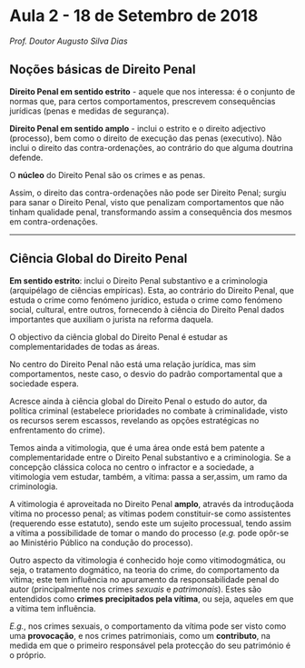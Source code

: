 # Aula 2 - 18 de Setembro de 2018
_Prof. Doutor Augusto Silva Dias_

## Noções básicas de Direito Penal

**Direito Penal em sentido estrito** - aquele que nos interessa: é o conjunto de normas que, para certos comportamentos, prescrevem consequências jurídicas (penas e medidas de segurança).

**Direito Penal em sentido amplo** - inclui o estrito e o direito adjectivo (processo), bem como o direito de execução das penas (executivo). Não inclui o direito das contra-ordenações, ao contrário do que alguma doutrina defende.

O **núcleo** do Direito Penal são os crimes e as penas.

Assim, o direito das contra-ordenações não pode ser Direito Penal; surgiu para sanar o Direito Penal, visto que penalizam comportamentos que não tinham qualidade penal, transformando assim a consequência dos mesmos em contra-ordenações.

---

## Ciência Global do Direito Penal

**Em sentido estrito**: inclui o Direito Penal substantivo e a criminologia (arquipélago de ciências empíricas). 
Esta, ao contrário do Direito Penal, que estuda o crime como fenómeno jurídico, estuda o crime como fenómeno social, cultural, entre outros, fornecendo à ciência do Direito Penal dados importantes que auxiliam o jurista na reforma daquela.

O objectivo da ciência global do Direito Penal é estudar as complementaridades de todas as áreas. 

No centro do Direito Penal não está uma relação jurídica, mas sim comportamentos, neste caso, o desvio do padrão comportamental que a sociedade espera.

Acresce ainda à ciência global do Direito Penal o estudo do autor, da política criminal (estabelece prioridades no combate à criminalidade, visto os recursos serem escassos, revelando as opções estratégicas no enfrentamento do crime).

Temos ainda a vitimologia, que é uma área onde está bem patente a complementaridade entre o Direito Penal substantivo e a criminologia. Se a concepção clássica coloca no centro o infractor e a sociedade, a vitimologia vem estudar, também, a vítima: passa a ser,assim, um ramo da criminologia.

A vitimologia é aproveitada no Direito Penal **amplo**, através da introduçãoda vítima no processo penal; as vítimas podem constituir-se como assistentes (requerendo esse estatuto), sendo este um sujeito processual, tendo assim a vítima a possibilidade de tomar o mando do processo (_e.g._ pode opôr-se ao Ministério Público na condução do processo).

Outro aspecto da vitimologia é conhecido hoje como vitimodogmática, ou seja, o tratamento dogmático, na teoria do crime, do comportamento da vítima; este tem influência no apuramento da responsabilidade penal do autor (principalmente nos crimes _sexuais_ e _patrimonais_). Estes são entendidos como **crimes precipitados pela vítima**, ou seja, aqueles em que a vítima tem influência.

_E.g._, nos crimes sexuais, o comportamento da vítima pode ser visto como uma **provocação**, e nos crimes patrimoniais, como um **contributo**, na medida em que o primeiro responsável pela protecção do seu património é o próprio. 


